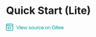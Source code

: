 # Quick Start (Lite)

<a href="https://gitee.com/mindspore/docs/blob/master/lite/tutorials/source_en/quick_start/quick_start_lite.md" target="_blank"><img src="../_static/logo_source.png"></a>
